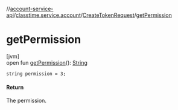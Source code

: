 //[account-service-api](../../../index.md)/[classtime.service.account](../index.md)/[CreateTokenRequest](index.md)/[getPermission](get-permission.md)

# getPermission

[jvm]\
open fun [getPermission](get-permission.md)(): [String](https://docs.oracle.com/javase/8/docs/api/java/lang/String.html)

`string permission = 3;`

#### Return

The permission.
